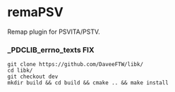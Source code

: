 # remaPSV
Remap plugin for PSVITA/PSTV.


### _PDCLIB_errno_texts FIX
```
git clone https://github.com/DaveeFTW/libk/
cd libk/
git checkout dev
mkdir build && cd build && cmake .. && make install
```
